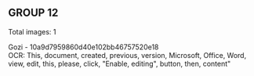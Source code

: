 ## GROUP 12
Total images: 1  

Gozi - 10a9d7959860d40e102bb46757520e18  
OCR: This, document, created, previous, version, Microsoft, Office, Word, view, edit, this, please, click, "Enable, editing", button, then, content"  

